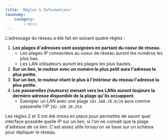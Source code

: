 ```yaml
---
title: 'Règles & Informations'
taxonomy:
    category:
        - docs
---
```


L'adressage du réseau a été fait en suivant quatre règles :

1. **Les plages d'adresses sont assignées en partant du coeur de réseau.**
    * Les plages IP connectées au coeur de réseau auront les numéros les plus bas.
    * Les LAN utilisateurs auront les plages les plus hautes.
2. **Sur un lien, le routeur avec un numéro le plus petit aura l'adresse la plus petite.**
3. **Sur un lien, le routeur étant le plus à l'intérieur du réseau l'adresse la plus petite.**
4. **Les passerelles *(routeurs)* menant vers les LANs auront toujours la dernière adresse disponible de la plage qu'ils occuppent.**
    * Exemple: un LAN avec une plage `192.168.20.0/24` aura comme passerelle l'IP `192.168.20.254`.

Les règles 2 et 3 ont été mises en place pour permettre de savoir quel interface possède quelle IP sur un lien, si l'on ne connaît que la plage d'adresse de ce lien. C'est assez utile lorsqu'on se base sur un schéma pour répliquer le réseau.